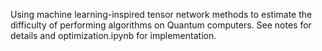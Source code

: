 Using machine learning-inspired tensor network methods to estimate the difficulty of performing algorithms on Quantum computers. See notes for details and optimization.ipynb for implementation.
